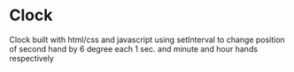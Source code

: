 # Clock

Clock built with html/css and javascript using setInterval to change position of second hand by 6 degree each 1 sec. and minute and hour hands respectively
